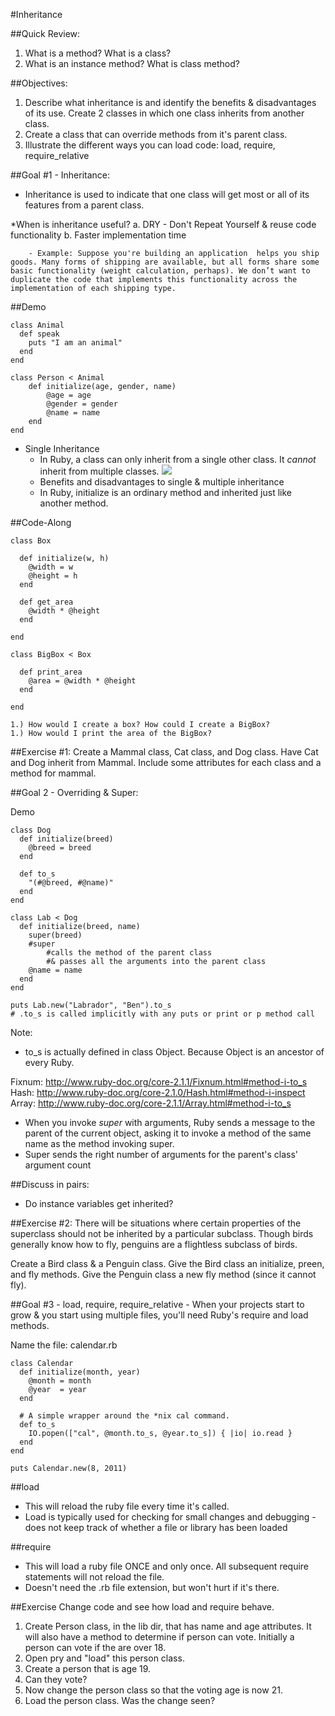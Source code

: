 #Inheritance

##Quick Review:
1. What is a method? What is a class?
1. What is an instance method? What is class method?

##Objectives:
1. Describe what inheritance is and identify the benefits & disadvantages of its use. Create  2 classes in which one class inherits from another class.
1. Create a class that can override methods from it's parent class.
1. Illustrate the different ways you can load code: load, require, require_relative

##Goal #1 - Inheritance:

- Inheritance is used to indicate that one class will get most or all of its features from a parent class. 
    
*When is inheritance useful?
        a. DRY - Don't Repeat Yourself & reuse code functionality
        b. Faster implementation time

        - Example: Suppose you're building an application  helps you ship goods. Many forms of shipping are available, but all forms share some basic functionality (weight calculation, perhaps). We don’t want to duplicate the code that implements this functionality across the implementation of each shipping type. 

##Demo

```
class Animal
  def speak
    puts "I am an animal"
  end
end
```

```
class Person < Animal
    def initialize(age, gender, name)
        @age = age
        @gender = gender
        @name = name
    end
end
```

- Single Inheritance
    - In Ruby, a class can only inherit from a single other class. It *cannot* inherit from multiple classes.
    ![](https://draftin.com:443/images/13819?token=LgAN2Cjq0VY2E1kC14KkUjazImyXfmOTtc-EiNJbdofQ25kQLkSBtxVpde5pu1y2if0_H6LTEUeTaklH1Yjmimw) 
    - Benefits and disadvantages to single & multiple inheritance
    - In Ruby, initialize is an ordinary method and inherited just like another method.

##Code-Along

```
class Box

  def initialize(w, h)
    @width = w 
    @height = h
  end

  def get_area
    @width * @height
  end

end

class BigBox < Box

  def print_area
    @area = @width * @height
  end

end

1.) How would I create a box? How could I create a BigBox?
1.) How would I print the area of the BigBox?
```

##Exercise #1:
Create a Mammal class, Cat class, and Dog class. Have Cat and Dog inherit from Mammal. Include some attributes for each class and a method for mammal.

##Goal 2 - Overriding & Super:

Demo

```
class Dog  
  def initialize(breed)  
    @breed = breed  
  end  
  
  def to_s  
    "(#@breed, #@name)"  
  end  
end  
  
class Lab < Dog  
  def initialize(breed, name)  
    super(breed)  
    #super 
        #calls the method of the parent class
        #& passes all the arguments into the parent class
    @name = name  
  end  
end  
  
puts Lab.new("Labrador", "Ben").to_s 
# .to_s is called implicitly with any puts or print or p method call  
```
Note:
* ​to_s​ is actually defined in class ​Object​. Because ​Object​ is an ancestor of every Ruby.

Fixnum: http://www.ruby-doc.org/core-2.1.1/Fixnum.html#method-i-to_s
Hash: http://www.ruby-doc.org/core-2.1.0/Hash.html#method-i-inspect
Array: http://www.ruby-doc.org/core-2.1.1/Array.html#method-i-to_s

- When you invoke *super* with arguments, Ruby sends a message to the parent of the current object, asking it to invoke a method of the same name as the method invoking super. 
- Super sends the right number of arguments for the parent's class' argument count

##Discuss in pairs:
- Do instance variables get inherited? 


##Exercise #2:
There will be situations where certain properties of the superclass should not be inherited by a particular subclass. Though birds generally know how to fly, penguins are a flightless subclass of birds.

Create a Bird class & a Penguin class. Give the Bird class an initialize, preen, and fly methods. Give the Penguin class a new fly method (since it cannot fly).


##Goal #3 - load, require, require_relative
    - When your projects start to grow & you start using multiple files, you'll need Ruby's require and load methods.

Name the file: calendar.rb

```
class Calendar
  def initialize(month, year)
    @month = month
    @year  = year
  end

  # A simple wrapper around the *nix cal command.
  def to_s
    IO.popen(["cal", @month.to_s, @year.to_s]) { |io| io.read }
  end
end

puts Calendar.new(8, 2011)
```

##load
- This will reload the ruby file every time it's called.
- Load is typically used for checking for small changes and debugging - does not keep track of whether a file or library has been loaded

##require
- This will load a ruby file ONCE and only once. All subsequent require statements will not reload the file.
- Doesn't need the .rb file extension, but won't hurt if it's there.

##Exercise
Change code and see how load and require behave.

1. Create Person class, in the lib dir, that has name and age attributes. It will also have a method to determine if person can vote. Initially a person can vote if the are over 18.
1. Open pry and "load" this person class.
1. Create a person that is age 19.
1. Can they vote?
1. Now change the person class so that the voting age is now 21.
1. Load the person class. Was the change seen?

